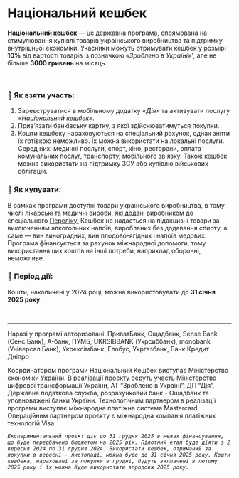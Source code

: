 
# Національний кешбек

**Національний кешбек** — це державна програма, спрямована на стимулювання купівлі товарів українського виробництва та підтримку внутрішньої економіки. Учасники можуть отримувати кешбек у розмірі **10%** від вартості товарів із позначкою *«Зроблено в Україні»'*, але не більше **3000 гривень** на місяць.

<br>

### **:large_blue_circle: Як взяти участь:**  
1. Зареєструватися в мобільному додатку *«Дія»* та активувати послугу *«Національний кешбек»*.
2. Прив’язати банківську картку, з якої здійснюватимуться покупки.
3. Кошти кешбеку нараховуються на спеціальний рахунок, однак зняти їх готівкою неможливо. Їх можна використати на локальні послуги. Серед них: медичні послуги, спорт, кіно, ресторани, оплата комунальних послуг, транспорту, мобільного зв'язку. Також кешбек можна використати на підтримку ЗСУ або купівлю військових облігацій.

###

### **:large_blue_circle: Як купувати:**

В рамках програми доступні товари українського виробництва, в тому числі лікарські та медичні вироби, які додані виробником до спеціального [Переліку.](https://madeinukraine.gov.ua/national-cashback/perelik-tovariv) Кешбек не надається на підакцизні товари за виключенням алкогольних напоїв, вироблених без додавання спирту, а саме — вин виноградних, вин плодово-ягідних і напоїв медових.
Програма фінансується за рахунок міжнародної допомоги, тому використання цих коштів на інші потреби, наприклад оборонні, неможливе.

###

### **:large_blue_circle: Період дії:**  

Кошти, накопичені у 2024 році, можна використовувати до **31 січня 2025 року**.

<br>

---

Наразі у програмі авторизовані: ПриватБанк, Ощадбанк, Sense Bank (Сенс Банк), А-банк, ПУМБ, UKRSIBBANK (Укрсиббанк), monobank (Універсал Банк), Укрексімбанк, Глобус, Укргазбанк, Банк Кредит Дніпро

Координатором програми Національний Кешбек виступає Міністерство економіки України. В реалізації проєкту беруть участь Міністерство цифрової трансформації України, АТ “Зроблено в Україні”, ДП “Дія”, Державна податкова служба, розрахунковий банк - Ощадбанк та уповноважені банки України. Технологічним партнером в реалізації програми виступає міжнародна платіжна система Mastercard. Операційним партнером проєкту є міжнародна компанія платіжних технологій Visa.

*`Експериментальний проєкт діє до 31 грудня 2025 в межах фінансування, що буде передбачено бюджетом на 2025 рік. Пілотний етап буде діяти з 2 вересня 2024 по 31 грудня 2024. Використати кешбек, отриманий за покупки в вересні - листопаді, можна буде до 31 січня 2025 року. Кошти кешбека, нараховані за покупки в грудні, будуть виплачені в лютому 2025 року і їх можна буде використати впродовж 2025 року.`*
